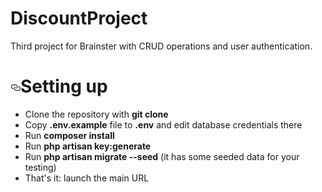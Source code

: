 # DiscountProject
Third project for Brainster with CRUD operations and user authentication.

<h1><a id="user-content-setting-up" class="anchor" aria-hidden="true" href="#setting-up"><svg class="octicon octicon-link" viewBox="0 0 16 16" version="1.1" width="16" height="16" aria-hidden="true"><path fill-rule="evenodd" d="M4 9h1v1H4c-1.5 0-3-1.69-3-3.5S2.55 3 4 3h4c1.45 0 3 1.69 3 3.5 0 1.41-.91 2.72-2 3.25V8.59c.58-.45 1-1.27 1-2.09C10 5.22 8.98 4 8 4H4c-.98 0-2 1.22-2 2.5S3 9 4 9zm9-3h-1v1h1c1 0 2 1.22 2 2.5S13.98 12 13 12H9c-.98 0-2-1.22-2-2.5 0-.83.42-1.64 1-2.09V6.25c-1.09.53-2 1.84-2 3.25C6 11.31 7.55 13 9 13h4c1.45 0 3-1.69 3-3.5S14.5 6 13 6z"></path></svg></a>Setting up</h1>
<ul>
<li>Clone the repository with <strong>git clone</strong></li>
<li>Copy <strong>.env.example</strong> file to <strong>.env</strong> and edit database credentials there</li>
<li>Run <strong>composer install</strong></li>
<li>Run <strong>php artisan key:generate</strong></li>
<li>Run <strong>php artisan migrate --seed</strong> (it has some seeded data for your testing)</li>
<li>That's it: launch the main URL</li>
</ul>

